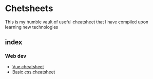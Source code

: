 # Chetsheets

This is my humble vault of useful cheatsheet that I have compiled upon learning new technologies

## index

### Web dev

- [Vue cheatsheet](./vue.cheatsheet.md)
- [Basic css cheatsheet](./css.cheatsheet.md)
